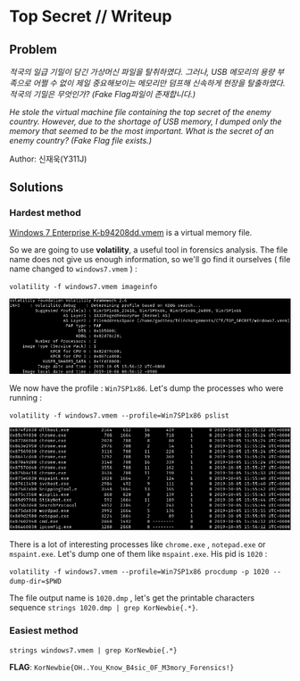 # Top Secret // Writeup

## Problem

*적국의 일급 기밀이 담긴 가상머신 파일을 탈취하였다. 그러나, USB 메모리의 용량 부족으로 어쩔 수 없이 제일 중요해보이는 메모리만 덤프해 신속하게 현장을 탈출하였다. 적국의 기밀은 무엇인가? (Fake Flag파일이 존재합니다.)*

*He stole the virtual machine file containing the top secret of the enemy country. However, due to the shortage of USB memory, I dumped only the memory that seemed to be the most important. What is the secret of an enemy country? (Fake Flag file exists.)*

Author: 신재욱(Y311J)

## Solutions

### Hardest method

[Windows 7 Enterprise K-b94208dd.vmem](http://web.jaeuk.xyz/Top_Secret/NewbieCTF2019_Top_Secret.zip) is a virtual memory file.

So we are going to use **volatility**, a useful tool in forensics analysis.
The file name does not give us enough information, so we'll go find it ourselves ( file name changed to `windows7.vmem` ) : 

`volatility -f windows7.vmem imageinfo`

![image_profile](./images/image_profile.png)

We now have the profile : `Win7SP1x86`. Let's dump the processes who were running :

`volatility -f windows7.vmem --profile=Win7SP1x86 pslist`

![processes](./images/processes.png)

There is a lot of interesting processes like `chrome.exe` , `notepad.exe` or `mspaint.exe`. Let's dump one of them like `mspaint.exe`. His pid is `1020` :

`volatility -f windows7.vmem --profile=Win7SP1x86 procdump -p 1020 --dump-dir=$PWD`

The file output name is `1020.dmp` , let's get the printable characters sequence `strings 1020.dmp | grep KorNewbie{.*}`.

### Easiest method

`strings windows7.vmem | grep KorNewbie{.*}`



**FLAG**: `KorNewbie{OH..You_Know_B4sic_0F_M3mory_Forensics!}`
